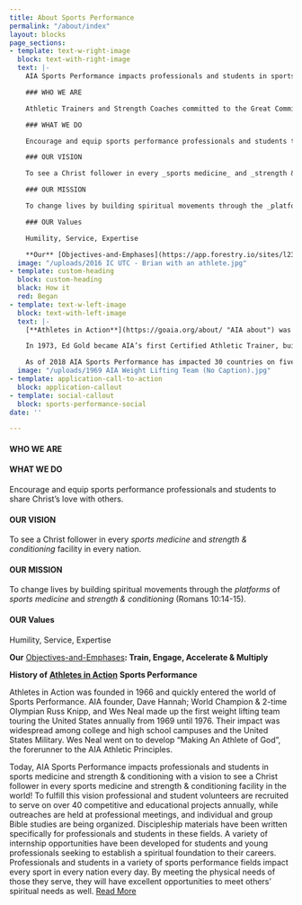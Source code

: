 ```yaml
---
title: About Sports Performance
permalink: "/about/index"
layout: blocks
page_sections:
- template: text-w-right-image
  block: text-with-right-image
  text: |-
    AIA Sports Performance impacts professionals and students in sports medicine and strength & conditioning with a vision to see a Christ follower in every sports medicine and strength & conditioning facility in the world! To fulfill this vision professional and student volunteers are recruited to serve on over 40 competitive and educational projects annually, while outreaches are held at professional meetings, and individual and group Bible studies are being organized. Discipleship materials have been written specifically for professionals and students in these fields. A variety of internship opportunities have been developed for students and young professionals seeking to establish a spiritual foundation to their careers. Professionals and students in a variety of sports performance fields impact every sport in every nation every day. _By meeting the physical needs of those they serve, they will have excellent opportunities to meet others’ spiritual needs as well._

    ### WHO WE ARE

    Athletic Trainers and Strength Coaches committed to the Great Commission.

    ### WHAT WE DO

    Encourage and equip sports performance professionals and students to share Christ’s love with others.

    ### OUR VISION

    To see a Christ follower in every _sports medicine_ and _strength & conditioning_ facility in every nation.

    ### OUR MISSION

    To change lives by building spiritual movements through the _platforms_ of _sports medicine_ and _strength & conditioning_ (Romans 10:14-15).

    ### OUR Values

    Humility, Service, Expertise

    **Our** [Objectives-and-Emphases](https://app.forestry.io/sites/l23gvhvzqg-abq/body-media//uploads/Objectives-and-Emphases.pdf "Objectives-and-Emphases.pdf")**: Train, Engage, Accelerate & Multiply**
  image: "/uploads/2016 IC UTC - Brian with an athlete.jpg"
- template: custom-heading
  block: custom-heading
  black: How it
  red: Began
- template: text-w-left-image
  block: text-with-left-image
  text: |-
    [**Athletes in Action**](https://goaia.org/about/ "AIA about") was founded in 1966 and quickly entered the world of Sports Performance. AIA founder, Dave Hannah; World Champion and 2-time Olympian Russ Knipp, and Wes Neal made up the first weight lifting team touring the United States annually from 1969 until 1976. Their impact was widespread among college and high school campuses and the United States Military. Wes Neal went on to develop “Making An Athlete of God”, the forerunner to the AIA Athletic Principles.

    In 1973, Ed Gold became AIA’s first Certified Athletic Trainer, building a staff of four medical professionals serving AIA’s five teams. Jim Porter served as the Director of Sports Medicine from 1983 to 1987, developing a network of Christians involved in the field of sports medicine. Porter called the group the Christian Sports Medicine Association (CSMA). In 1989 five certified athletic trainers met at the National Athletic Trainers’ Association’s (NATA) Annual Meeting & Clinical Symposium to discuss re-developing the CSMA to reach sports medicine professionals for Christ. The NATA has over 45,000 members worldwide who are recognized as leaders in providing health care to the active populations. A partnership of volunteers from Athletes in Action, the Fellowship of Christian Athletes (FCA) and other sports ministries was forged with the guiding principle that these individuals and ministries could do more together than separate. The CSMA has held an outreach event at the NATA annual meeting every year since 1990 to meet the needs of thousands of attendees. AIA and FCA have taken the lead in hosting these events with a variety of individual volunteers helping out. AIA, FCA, and Christian Sports Performance started partnering in 2005 in an effort to recreate the CSMA’s ministry within the National Strength & Conditioning Association. In 2012, AIA began partnering with members of the American Medical Society for Sports Medicine (AMSSM) to provide a chapel service for those attending their annual meeting.

    As of 2018 AIA Sports Performance has impacted 30 countries on five continents. The international vision developed through various certified athletic trainers and strength coaches doing impromptu educational clinics while traveling with AIA sports teams. AIA Power was formed in 1997 to use strength & conditioning as a platform to reach others for Christ. Within six years AIA Power impacted six countries on two continents. In 2003 sports medicine professionals were included on a clinical education team to Guatemala. In 2008 the Sports Performance Department was officially formed to use the platforms of sports medicine and strength & conditioning to change lives through the love of Jesus Christ. As of 2018, fifty-four interns have served either 9-week, 15-week or year round internships. The International Sports Performance Academy was started in 2014 to receive professionals from others countries in the US for two weeks of training. Since 1997, AIA has sent out forty-seven international sports performance mission teams, conducted hundreds of clinics, and recruited hundreds of volunteers to travel with competitive sports tours, camps and projects to change lives through sports medicine and strength & conditioning.
  image: "/uploads/1969 AIA Weight Lifting Team (No Caption).jpg"
- template: application-call-to-action
  block: application-callout
- template: social-callout
  block: sports-performance-social
date: ''

---
```

#### WHO WE ARE

#### WHAT WE DO

Encourage and equip sports performance professionals and students to share Christ’s love with others.

#### OUR VISION

To see a Christ follower in every _sports medicine_ and _strength & conditioning_ facility in every nation.

#### OUR MISSION

To change lives by building spiritual movements through the _platforms_ of _sports medicine_ and _strength & conditioning_ (Romans 10:14-15).

#### OUR Values

Humility, Service, Expertise

**Our** [Objectives-and-Emphases](/uploads/Objectives-and-Emphases.pdf "Objectives-and-Emphases.pdf")**: Train, Engage, Accelerate & Multiply**

**History of** [**Athletes in Action**](https://goaia.org/about/ "AIA about") **Sports Performance**

Athletes in Action was founded in 1966 and quickly entered the world of Sports Performance. AIA founder, Dave Hannah; World Champion & 2-time Olympian Russ Knipp, and Wes Neal made up the first weight lifting team touring the United States annually from 1969 until 1976. Their impact was widespread among college and high school campuses and the United States Military. Wes Neal went on to develop “Making An Athlete of God”, the forerunner to the AIA Athletic Principles.

Today, AIA Sports Performance impacts professionals and students in sports medicine and strength & conditioning with a vision to see a Christ follower in every sports medicine and strength & conditioning facility in the world! To fulfill this vision professional and student volunteers are recruited to serve on over 40 competitive and educational projects annually, while outreaches are held at professional meetings, and individual and group Bible studies are being organized. Discipleship materials have been written specifically for professionals and students in these fields. A variety of internship opportunities have been developed for students and young professionals seeking to establish a spiritual foundation to their careers. Professionals and students in a variety of sports performance fields impact every sport in every nation every day. By meeting the physical needs of those they serve, they will have excellent opportunities to meet others’ spiritual needs as well. [Read More](/uploads/AIA-Sports-Performance-History-Web-Version-revised-7-20-18-1.pdf "AIA-Sports-Performance-History-Web-Version-revised-7-20-18-1.pdf")